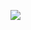![](https://github.com/oleksandrblazhko/ai202-prokopenko/blob/ai-202-prokopenko-with_laboratory_work_1/1-SoftwareRequirements/1.1-DeterminingConsumerNeeds/1.1.1-ShortDescriptionOfConsumerNeeds/1.1.2-MaterialNeedsDetails/%D0%A2%D0%A1%D0%9F%D0%9F%20%D0%9B%D0%B0%D0%B11.drawio)
